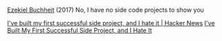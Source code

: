 
[Ezekiel Buchheit](https://www.codementor.io/ezekielbuchheit/no-i-have-no-side-code-projects-to-show-you-cz1tyhgdz)
(2017) No, I have no side code projects to show you

[I've built my first successful side project, and I hate it | Hacker News](https://news.ycombinator.com/item?id=41308599)
[I've Built My First Successful Side Project, and I Hate It](https://switowski.com/blog/i-have-built-my-first-successful-side-project-and-i-hate-it/)
